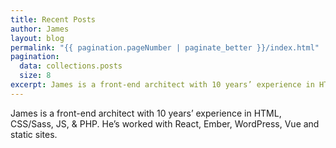 ```yaml
---
title: Recent Posts
author: James
layout: blog
permalink: "{{ pagination.pageNumber | paginate_better }}/index.html"
pagination:
  data: collections.posts
  size: 8
excerpt: James is a front-end architect with 10 years’ experience in HTML, CSS/Sass, JS, and PHP. He’s worked with React, Ember, WordPress, Vue and static sites.
---
```


James is a front-end architect with 10 years’ experience in HTML, CSS/Sass, JS, & PHP. He’s worked with React, Ember, WordPress, Vue and static sites.
